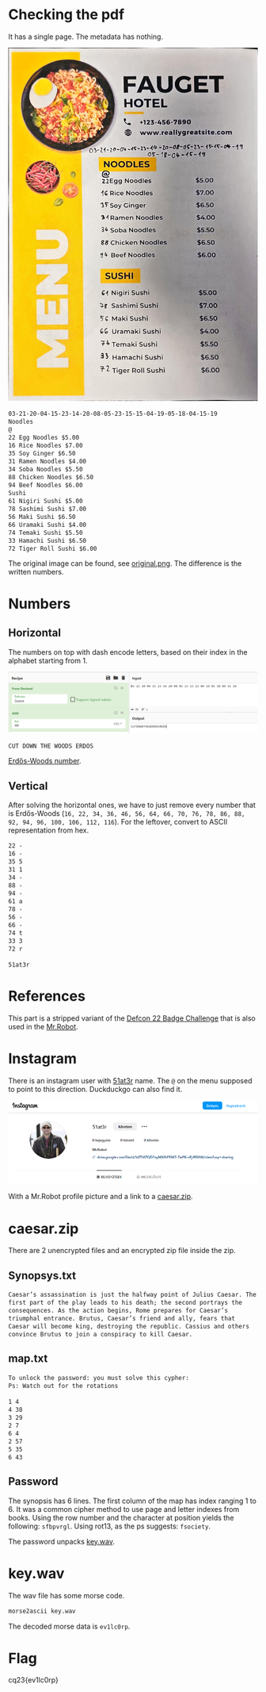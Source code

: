 # Checking the pdf

It has a single page. The metadata has nothing.

![](workdir/menu.jpg)

```
03-21-20-04-15-23-14-20-08-05-23-15-15-04-19-05-18-04-15-19
Noodles
@
22 Egg Noodles $5.00
16 Rice Noodles $7.00
35 Soy Ginger $6.50
31 Ramen Noodles $4.00
34 Soba Noodles $5.50
88 Chicken Noodles $6.50
94 Beef Noodles $6.00
Sushi
61 Nigiri Sushi $5.00
78 Sashimi Sushi $7.00
56 Maki Sushi $6.50
66 Uramaki Sushi $4.00
74 Temaki Sushi $5.50
33 Hamachi Sushi $6.50
72 Tiger Roll Sushi $6.00
```

The original image can be found, see [original.png](workdir/original.png). The difference is the written numbers.

# Numbers

## Horizontal

The numbers on top with dash encode letters, based on their index in the alphabet starting from 1.

![](screenshots/1.png)

```
CUT DOWN THE WOODS ERDOS
```

[Erdős-Woods number](https://en.wikipedia.org/wiki/Erd%C5%91s%E2%80%93Woods_number).


## Vertical

After solving the horizontal ones, we have to just remove every number that is Erdős-Woods (`16, 22, 34, 36, 46, 56, 64, 66, 70, 76, 78, 86, 88, 92, 94, 96, 100, 106, 112, 116`). For the leftover, convert to ASCII representation from hex.


```
22 -
16 -
35 5
31 1
34 -
88 -
94 -
61 a
78 -
56 -
66 -
74 t
33 3
72 r

51at3r
```

# References

This part is a stripped variant of the [Defcon 22 Badge Challenge](https://potatohatsecurity.tumblr.com/post/94565729529/defcon-22-badge-challenge-walkthrough) that is also used in the [Mr.Robot](https://www.youtube.com/watch?v=i9CBKGLVCME).

# Instagram

There is an instagram user with [51at3r](https://www.instagram.com/51at3r/) name. The `@` on the menu supposed to point to this direction. Duckduckgo can also find it.

![](screenshots/2.png)

With a Mr.Robot profile picture and a link to a [caesar.zip](drive.google.com/file/d/1dZD8ZQD2nyMXfhPRM7-TwFK-vFjJBR6W/view?usp=sharing).

# caesar.zip

There are 2 unencrypted files and an encrypted zip file inside the zip.

## Synopsys.txt

```
Caesar’s assassination is just the halfway point of Julius Caesar. The
first part of the play leads to his death; the second portrays the
consequences. As the action begins, Rome prepares for Caesar’s
triumphal entrance. Brutus, Caesar’s friend and ally, fears that
Caesar will become king, destroying the republic. Cassius and others
convince Brutus to join a conspiracy to kill Caesar.
```

## map.txt

```
To unlock the password: you must solve this cypher:
Ps: Watch out for the rotations

1 4
4 38
3 29
2 7
6 4
2 57
5 35
6 43
```

## Password

The synopsis has 6 lines. The first column of the map has index ranging 1 to 6. It was a common cipher method to use page and letter indexes from books. Using the row number and the character at position yields the following: `sfbpvrgl`. Using rot13, as the ps suggests: `fsociety`.

The password unpacks [key.wav](workdir/key.wav).

# key.wav

The wav file has some morse code.

```bash
morse2ascii key.wav
```

The decoded morse data is `ev1lc0rp`.

# Flag

cq23{ev1lc0rp}
